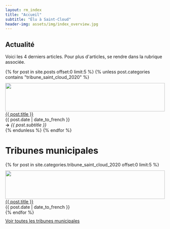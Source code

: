 ```yaml
---
layout: rm_index
title: "Accueil"
subtitle: "Élu à Saint-Cloud"
header-img: assets/img/index_overview.jpg
---
```


## Actualité
Voici les 4 derniers articles. Pour plus d'articles, se rendre dans la rubrique associée.

<div class="container" style="margin-top:10px; margin-bottom:10px;">
    {% for post in site.posts offset:0 limit:5 %}
        {% unless post.categories contains "tribune_saint_cloud_2020" %}
            <div class="row" style="margin-top:10px;">
                <div class="col-5">
                    <img src="{{ post.header-img }}" width="100%" height="90px" class="img-fluid rounded">
                </div>
                <div class="col-7">
                    <a href="{{ post.url }}">{{ post.title }}</a><br>
                    {{ post.date | date_to_french }}<br>
                    <b>&rarr;</b> <i>{{ post.subtitle }}</i>
                </div>
            </div>
        {% endunless %}
    {% endfor %}
</div>

# Tribunes municipales

<div class="container" style="margin-top:10px; margin-bottom:10px;">
    {% for post in site.categories.tribune_saint_cloud_2020 offset:0 limit:5 %}
        <div class="row" style="margin-top:10px;">
            <div class="col-5">
                <img src="{{ post.header-img }}" width="100%" height="90px" class="img-fluid rounded">
            </div>
            <div class="col-7">
                <a href="{{ post.url }}">{{ post.title }}</a><br>
                {{ post.date | date_to_french }}
            </div>
        </div>
    {% endfor %}
</div>

<div class="rm_bouton_1">
<a class="btn btn-primary btn-xl text-uppercase js-scroll-trigger" href="/tribunes_saintcloud2020">Voir toutes les tribunes municipales</a>
</div>